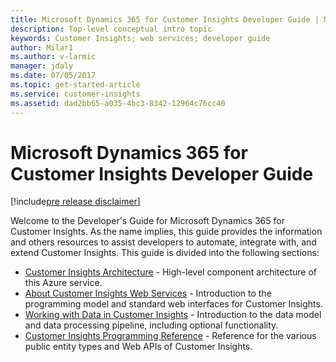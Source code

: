 ```yaml
---
title: Microsoft Dynamics 365 for Customer Insights Developer Guide | MicrosoftDocs
description: Top-level conceptual intro topic
keywords: Customer Insights; web services; developer guide
author: Milar1
ms.author: v-larmic
manager: jdaly
ms.date: 07/05/2017
ms.topic: get-started-article
ms.service: customer-insights 
ms.assetid: dad2bb65-a035-4bc3-8342-12964c76cc40
---
```


Microsoft Dynamics 365 for Customer Insights Developer Guide
===========================================================

[!include[pre release disclaimer](../../includes/cc-beta-prerelease-disclaimer.md)]

Welcome to the Developer's Guide for Microsoft Dynamics 365 for Customer Insights. As the name implies, this guide provides the 
information and others resources to assist developers to automate, integrate with, and extend Customer Insights. This guide is 
divided into the following sections:
* [Customer Insights Architecture](./architecture.md) - High-level component architecture of this Azure service.
* [About Customer Insights Web Services](./aboutwebsvcs.md) - Introduction to the programming model and standard web 
interfaces for Customer Insights.
* [Working with Data in Customer Insights](./workingwithdata.md) - Introduction to the data model and data processing pipeline, including optional functionality.
* [Customer Insights Programming Reference](../ref/progref.md) - Reference for the various public entity types and Web APIs of Customer Insights. 

